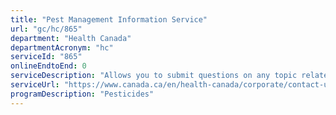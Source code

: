 ```yaml
---
title: "Pest Management Information Service"
url: "gc/hc/865"
department: "Health Canada"
departmentAcronym: "hc"
serviceId: "865"
onlineEndtoEnd: 0
serviceDescription: "Allows you to submit questions on any topic related to pest control products (PMRA)"
serviceUrl: "https://www.canada.ca/en/health-canada/corporate/contact-us/pest-management-information-service.html"
programDescription: "Pesticides"
---
```

